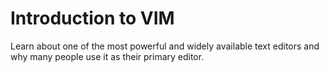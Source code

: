 # Introduction to VIM

Learn about one of the most powerful and widely available text editors and why many people use it as their primary editor.
